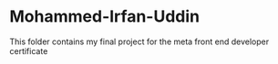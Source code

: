 # Mohammed-Irfan-Uddin
This folder contains my final project for the meta front end developer certificate
